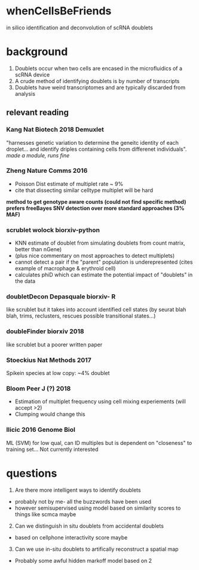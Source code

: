 # whenCellsBeFriends
in silico identification and deconvolution of scRNA doublets

# background
1) Doublets occur when two cells are encased in the microfluidics of a scRNA device
2) A crude method of identifying doublets is by number of transcripts 
3) Doublets have weird transcriptomes and are typically discarded from analysis

## relevant reading
### Kang Nat Biotech 2018 Demuxlet
"harnesses genetic variation to determine the geneitc identity of each droplet... and identify driples containing cells from differenet individuals".  
  *made a module, runs fine*


###  Zheng Nature Comms 2016
- Poisson Dist estimate of multiplet rate ~ 9%
- cite that dissecting similar celltype multiplet will be hard

**method to get genotype aware counts (could not find specific method) prefers freeBayes SNV detection over more standard approaches (3% MAF)**

### scrublet wolock biorxiv-python
- KNN estimate of doublet from simulating doublets from count matrix, better than nGene)
- (plus nice commentary on most approaches to detect multiplets)
- cannot detect a pair if the "parent" population is underepresented (cites example of macrophage & erythroid cell)
- calculates phiD which can estimate the potential impact of "doublets" in the data

### doubletDecon Depasquale biorxiv- R
like scrublet but it takes into account identified cell states (by seurat blah blah, trims, reclusters, rescues possible transitional states...)

### doubleFinder biorxiv 2018 
like scrublet but a poorer written paper

### Stoeckius Nat Methods 2017
Spikein species at low copy: ~4% doublet

### Bloom Peer J (?) 2018
- Estimation of multiplet frequency using cell mixing experiements (will accept >2)
- Clumping would change this

### Ilicic 2016 Genome Biol
ML (SVM) for low qual, can ID multiples but is dependent on "closeness" to training set...  Not currently interested




# questions
1) Are there more intelligent ways to identify doublets
  * probably not by me- all the buzzwords have been used
  * however semisupervised using model based on similarity scores to things like scmca maybe

2) Can we distinguish in situ doublets from accidental doublets
  * based on cellphone interactivity score maybe
3) Can we use in-situ doublets to artifically reconstruct a spatial map
  * Probably some awful hidden markoff model based on 2

